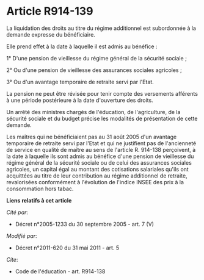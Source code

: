 # Article R914-139

La liquidation des droits au titre du régime additionnel est subordonnée à la demande expresse du bénéficiaire. 

Elle prend effet à la date à laquelle il est admis au bénéfice : 

1° D'une pension de vieillesse du régime général de la sécurité sociale ; 

2° Ou d'une pension de vieillesse des assurances sociales agricoles ; 

3° Ou d'un avantage temporaire de retraite servi par l'Etat. 

La pension ne peut être révisée pour tenir compte des versements afférents à une période postérieure à la date d'ouverture
des droits. 

Un arrêté des ministres chargés de l'éducation, de l'agriculture, de la sécurité sociale et du budget précise les modalités
de présentation de cette demande. 

Les maîtres qui ne bénéficiaient pas au 31 août 2005 d'un avantage temporaire de retraite servi par l'Etat et qui ne
justifient pas de l'ancienneté de service en qualité de maître au sens de l'article R. 914-138 perçoivent, à la date à
laquelle ils sont admis au bénéfice d'une pension de vieillesse du régime général de la sécurité sociale ou de celui des
assurances sociales agricoles, un capital égal au montant des cotisations salariales qu'ils ont acquittées au titre de leur
contribution au régime additionnel de retraite, revalorisées conformément à l'évolution de l'indice INSEE des prix à la
consommation hors tabac.

**Liens relatifs à cet article**

_Cité par_:

  - Décret n°2005-1233 du 30 septembre 2005 - art. 7 (V)

_Modifié par_:

  - Décret n°2011-620 du 31 mai 2011 - art. 5

_Cite_:

  - Code de l'éducation - art. R914-138
